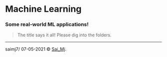 # Machine Learning
### Some real-world ML applications!

> The title says it all! Please dig into the folders.


---

saimj7/ 07-05-2021 © <a href="http://saimj7.github.io" target="_blank">Sai_Mj</a>.
